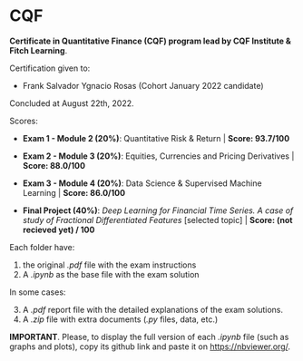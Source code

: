 # CQF
**Certificate in Quantitative Finance (CQF) program lead by CQF Institute &amp; Fitch Learning**.

Certification given to:

  - Frank Salvador Ygnacio Rosas (Cohort January 2022 candidate)

Concluded at August 22th, 2022.

Scores:

- **Exam 1 - Module 2 (20%)**: Quantitative Risk & Return | **Score: 93.7/100**

- **Exam 2 - Module 3 (20%)**: Equities, Currencies and Pricing Derivatives | **Score: 88.0/100**

- **Exam 3 - Module 4 (20%)**: Data Science & Supervised Machine Learning | **Score: 86.0/100**

- **Final Project (40%)**: _Deep Learning for Financial Time Series. A case of study of Fractional Differentiated Features_ [selected topic] | **Score: (not recieved yet) / 100**

Each folder have: 

1) the original _.pdf_ file with the exam instructions
2) A _.ipynb_ as the base file with the exam solution

In some cases: 

3) A _.pdf_ report file with the detailed explanations of the exam solutions.
4) A _.zip_ file with extra documents (_.py_ files, data, etc.)

**IMPORTANT**. Please, to display the full version of each _.ipynb_ file (such as graphs and plots), copy its github link and paste it on https://nbviewer.org/.  
